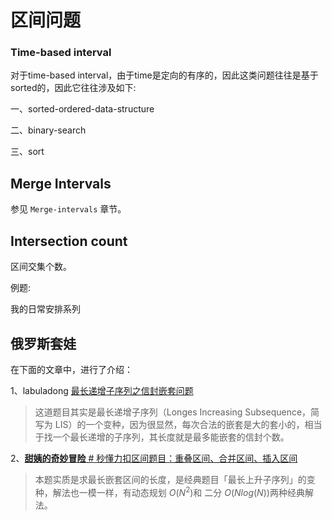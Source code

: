 # 区间问题



### Time-based interval

对于time-based interval，由于time是定向的有序的，因此这类问题往往是基于sorted的，因此它往往涉及如下:

一、sorted-ordered-data-structure

二、binary-search

三、sort



## Merge Intervals

参见 `Merge-intervals` 章节。



## Intersection count

区间交集个数。

例题:

我的日常安排系列



## 俄罗斯套娃

在下面的文章中，进行了介绍：

1、labuladong [最长递增子序列之信封嵌套问题](https://mp.weixin.qq.com/s/PSDCjKlTh8MtANdgi-QIug) 

> 这道题目其实是最长递增子序列（Longes Increasing Subsequence，简写为 LIS）的一个变种，因为很显然，每次合法的嵌套是大的套小的，相当于找一个最长递增的子序列，其长度就是最多能嵌套的信封个数。

2、[**甜姨的奇妙冒险** # 秒懂力扣区间题目：重叠区间、合并区间、插入区间](https://mp.weixin.qq.com/s/ioUlNa4ZToCrun3qb4y4Ow)

> 本题实质是求最长嵌套区间的长度，是经典题目「最长上升子序列」的变种，解法也一模一样，有动态规划 $O(N^2)$和 二分 $O(Nlog(N))$两种经典解法。

